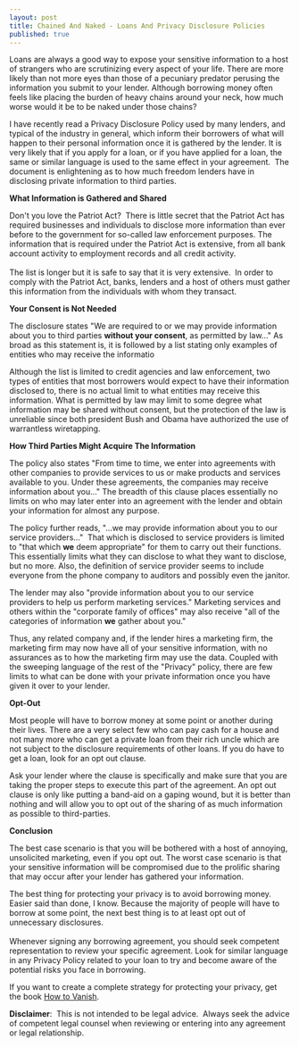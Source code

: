 ```yaml
---
layout: post
title: Chained And Naked - Loans And Privacy Disclosure Policies
published: true
---
```

<p>Loans are always a good way to expose your sensitive information to a host of strangers who are scrutinizing every aspect of your life.  There are more likely than not more eyes than those of a pecuniary predator perusing the information you submit to your lender.  Although borrowing money often feels like placing the burden of heavy chains around your neck, how much worse would it be to be naked under those chains?</p>
<p>I have recently read a Privacy Disclosure Policy used by many lenders, and typical of the industry in general, which inform their borrowers of what will happen to their personal information once it is gathered by the lender.  It is very likely that if you apply for a loan, or if you have applied for a loan, the same or similar language is used to the same effect in your agreement.  The document is enlightening as to how much freedom lenders have in disclosing private information to third parties.</p>
<p><strong>What Information is Gathered and Shared</strong></p>
<p>Don't you love the Patriot Act?  There is little secret that the Patriot Act has required businesses and individuals to disclose more information than ever before to the government for so-called law enforcement purposes.  The information that is required under the Patriot Act is extensive, from all bank account activity to employment records and all credit activity.  <br /> <br />The list is longer but it is safe to say that it is very extensive.  In order to comply with the Patriot Act, banks, lenders and a host of others must gather this information from the individuals with whom they transact.</p>
<p><strong>Your Consent is Not Needed</strong></p>
<p>The disclosure states "We are required to or we may provide information about you to third parties <strong>without your consent</strong>, as permitted by law..."  As broad as this statement is, it is followed by a list stating only examples of entities who may receive the informatio</p>
<p>Although the list is limited to credit agencies and law enforcement, two types of entities that most borrowers would expect to have their information disclosed to, there is no actual limit to what entities may receive this information. What is permitted by law may limit to some degree what information may be shared without consent, but the protection of the law is unreliable since both president Bush and Obama have authorized the use of warrantless wiretapping.</p>
<p><strong>How Third Parties Might Acquire The Information</strong></p>
<p>The policy also states "From time to time, we enter into agreements with other companies to provide services to us or make products and services available to you.  Under these agreements, the companies may receive information about you..."  The breadth of this clause places essentially no limits on who may later enter into an agreement with the lender and obtain your information for almost any purpose.</p>
<p>The policy further reads, "...we may provide information about you to our service providers..."  That which is disclosed to service providers is limited to "that which <strong>we</strong> deem appropriate" for them to carry out their functions.  This essentially limits what they can disclose to what they want to disclose, but no more. Also, the definition of service provider seems to include everyone from the phone company to auditors and possibly even the janitor.</p>
<p>The lender may also "provide information about you to our service providers to help us perform marketing services." Marketing services and others within the "corporate family of offices" may also receive "all of the categories of information <strong>we</strong> gather about you."</p>
<p>Thus, any related company and, if the lender hires a marketing firm, the marketing firm may now have all of your sensitive information, with no assurances as to how the marketing firm may use the data. Coupled with the sweeping language of the rest of the "Privacy" policy, there are few limits to what can be done with your private information once you have given it over to your lender.</p>
<p><strong>Opt-Out</strong></p>
<p>Most people will have to borrow money at some point or another during their lives.  There are a very select few who can pay cash for a house and not many more who can get a private loan from their rich uncle which are not subject to the disclosure requirements of other loans.  If you do have to get a loan, look for an opt out clause.</p>
<p>Ask your lender where the clause is specifically and make sure that you are taking the proper steps to execute this part of the agreement. An opt out clause is only like putting a band-aid on a gaping wound, but it is better than nothing and will allow you to opt out of the sharing of as much information as possible to third-parties.</p>
<p><strong>Conclusion</strong></p>
<p>The best case scenario is that you will be bothered with a host of annoying, unsolicited marketing, even if you opt out. The worst case scenario is that your sensitive information will be compromised due to the prolific sharing that may occur after your lender has gathered your information.</p>
<p>The best thing for protecting your privacy is to avoid borrowing money. Easier said than done, I know. Because the majority of people will have to borrow at some point, the next best thing is to at least opt out of unnecessary disclosures.<br /> <br /> Whenever signing any borrowing agreement, you should seek competent representation to review your specific agreement. Look for similar language in any Privacy Policy related to your loan to try and become aware of the potential risks you face in borrowing.</p>
<p>If you want to create a complete strategy for protecting your privacy, get the book <a href="http://www.howtovanish.com/HTVBook">How to Vanish</a>.</p>
<p><strong>Disclaimer</strong>:  This is not intended to be legal advice.  Always seek the advice of competent legal counsel when reviewing or entering into any agreement or legal relationship.</p>
